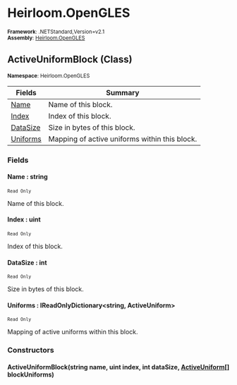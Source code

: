 # Heirloom.OpenGLES

<small>**Framework**: .NETStandard,Version=v2.1</small>  
<small>**Assembly**: [Heirloom.OpenGLES](../Heirloom.OpenGLES/Heirloom.OpenGLES.md)</small>  

## ActiveUniformBlock (Class)
<small>**Namespace**: Heirloom.OpenGLES</small>  

| Fields                   | Summary                                       |
|--------------------------|-----------------------------------------------|
| [Name](#NAM5943D12B)     | Name of this block.                           |
| [Index](#IND6E2E1836)    | Index of this block.                          |
| [DataSize](#DATD0CC5249) | Size in bytes of this block.                  |
| [Uniforms](#UNI9C71E6B7) | Mapping of active uniforms within this block. |

### Fields

#### <a name="NAM5943D12B"></a>Name : string
<small>`Read Only`</small>

Name of this block.

#### <a name="IND6E2E1836"></a>Index : uint
<small>`Read Only`</small>

Index of this block.

#### <a name="DATD0CC5249"></a>DataSize : int
<small>`Read Only`</small>

Size in bytes of this block.

#### <a name="UNI9C71E6B7"></a>Uniforms : IReadOnlyDictionary\<string, ActiveUniform>
<small>`Read Only`</small>

Mapping of active uniforms within this block.

### Constructors

#### ActiveUniformBlock(string name, uint index, int dataSize, [ActiveUniform[]](Heirloom.OpenGLES.ActiveUniform.md) blockUniforms)

